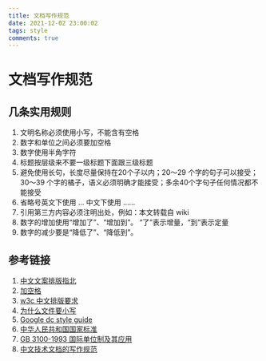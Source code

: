 ```yaml
---
title: 文档写作规范
date: 2021-12-02 23:00:02
tags: style
comments: true
---
```


# 文档写作规范

## 几条实用规则
1. 文明名称必须使用小写，不能含有空格
2. 数字和单位之间必须要加空格
3. 数字使用半角字符
4. 标题按层级来不要一级标题下面跟三级标题
5. 避免使用长句，长度尽量保持在20个子以内；20～29 个字的句子可以接受；30～39 个字的橘子，语义必须明确才能接受；多余40个字句子任何情况都不能接受
6. 省略号英文下使用 ... 中文下使用 ......
7. 引用第三方内容必须注明出处，例如：本文转载自 wiki
8. 数字的增加使用“增加了”、“增加到”。 “了”表示增量，“到”表示定量
9. 数字的减少要是“降低了”、“降低到”。



## 参考链接
1. [中文文案排版指北](https://github.com/sparanoid/chinese-copywriting-guidelines)
2. [加空格](https://github.com/vinta/pangu.js)
3. [w3c 中文排版要求](https://w3c.github.io/clreq/)
4. [为什么文件要小写](http://www.ruanyifeng.com/blog/2017/02/filename-should-be-lowercase.html)
5. [Google dc style guide](https://developers.google.com/style/)
6. [中华人民共和国国家标准](http://www.moe.gov.cn/ewebeditor/uploadfile/2015/01/13/20150113091154536.pdf)
7. [GB 3100-1993 国际单位制及其应用](https://zh.wikisource.org/zh-hans/GB_3100-1993_%E5%9B%BD%E9%99%85%E5%8D%95%E4%BD%8D%E5%88%B6%E5%8F%8A%E5%85%B6%E5%BA%94%E7%94%A8)
8. [中文技术文档的写作规范](https://github.com/ruanyf/document-style-guide)